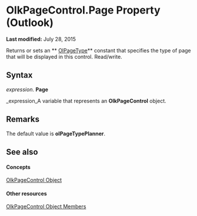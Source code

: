 
# OlkPageControl.Page Property (Outlook)

 **Last modified:** July 28, 2015

Returns or sets an  ** [OlPageType](e4392bf7-5e61-c67b-e564-191e9c62e407.md)** constant that specifies the type of page that will be displayed in this control. Read/write.

## Syntax

 _expression_. **Page**

 _expression_A variable that represents an  **OlkPageControl** object.


## Remarks

The default value is  **olPageTypePlanner**. 


## See also


#### Concepts


 [OlkPageControl Object](c65794b4-0ef3-4ae1-0bea-f0c55c72e5de.md)
#### Other resources


 [OlkPageControl Object Members](2d0e8592-192e-c4e7-430b-ba47ec088fc4.md)
